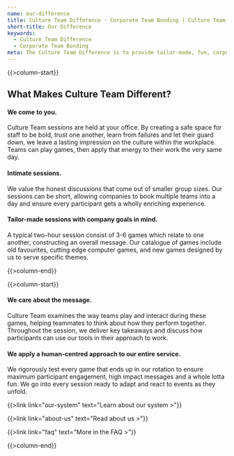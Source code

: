 ```yaml
---
name: our-difference
title: Culture Team Difference - Corporate Team Bonding | Culture Team
short-title: Our Difference
keywords:
  - Culture Team Difference
  - Corporate Team Bonding
meta: The Culture Team Difference is to provide tailor-made, fun, corporate team bonding sessions with a human-centred approach. Get in touch today!
---
```

{{>column-start}}

## What Makes Culture Team Different?

#### We come to you.
Culture Team sessions are held at your office. By creating a safe space for staff to be bold, trust one another, learn from failures and let their guard down, we leave a lasting impression on the culture within the workplace. Teams can play games, then apply that energy to their work the very same day.

#### Intimate sessions.
We value the honest discussions that come out of smaller group sizes. Our sessions can be short, allowing companies to book multiple teams into a day and ensure every participant gets a wholly enriching experience.

#### Tailor-made sessions with company goals in mind.
A typical two-hour session consist of 3-6 games which relate to one another, constructing an overall message. Our catalogue of games include old favourites, cutting edge computer games, and new games designed by us to serve specific themes.

{{>column-end}}

{{>column-start}}

#### We care about the message.
Culture Team examines the way teams play and interact during these games, helping teammates to think about how they perform together. Throughout the session, we deliver key takeaways and discuss how participants can use our tools in their approach to work.

#### We apply a human-centred approach to our entire service.
We rigorously test every game that ends up in our rotation to ensure maximum participant engagement, high impact messages and a whole lotta fun. We go into every session ready to adapt and react to events as they unfold.

{{>link link="our-system" text="Learn about our system >"}}

{{>link link="about-us" text="Read about us >"}}

{{>link link="faq" text="More in the FAQ >"}}

{{>column-end}}